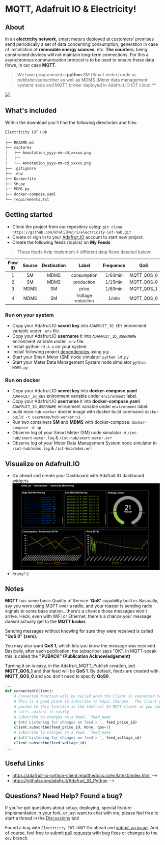 # MQTT, Adafruit IO & Electricity!

## About

In an **electricity network**, smart meters deployed at customers' premises send periodically a set of data concerning consumption, generation in
case of installation of **renewable energy sources**, etc. **The counters**, being constrained devices will not maintain long-term connections. For this a asynchronous communication protocol is to be used to ensure these data flows, in our case **MQTT**.

> We have programmed a **python** SM (Smart meter) node as publisher/subscriber as well as MDMS (Meter data management system) node and MQTT broker deployed in Adafruit.IO IOT cloud.\*\*

![](https://cdn-learn.adafruit.com/assets/assets/000/057/153/original/adafruit_io_iopython.png?1530802073)

## What's included

Within the download you'll find the following directories and files:

```sh
Electricity IOT Hub
.
├── README.md
├── captures
│   ├── Annotation_yyyy-mm-dd_xxxxx.png
│   ├── ..
│   └── Annotation_yyyy-mm-dd_xxxxx.png
├── .gitignore
├── .env
├── Dockerfile
├── SM.py
├── MDMS.py
├── docker-compose.yaml
└── requirements.txt
```

## Getting started

- Clone the project from our repository using: `git clone https://github.com/khalilMejri/electricity-iot-hub.git`
- Create or sign in to your [Adafruit.IO](https://io.adafruit.com/) account to start new project.
- Create the following feeds (topics) on **My Feeds**

> These feeds help implement 4 different data flows detailed below:

| Flow ID | Source | Destination |       Label       | Frequence |    QoS     |
| :-----: | :----: | :---------: | :---------------: | :-------: | :--------: |
|    1    |   SM   |    MDMS     |    consumption    |  1/60min  | MQTT_QOS_0 |
|    2    |   SM   |    MDMS     |    production     |  1/15min  | MQTT_QOS_0 |
|    3    |  MDMS  |     SM      |       price       |  1/60min  | MQTT_QOS_1 |
|    4    |  MDMS  |     SM      | Voltage reduction |   1/min   | MQTT_QOS_0 |

### Run on your system

- Copy your Adafruit.IO **secret key** into `ADAFRUIT_IO_KEY` enironment variable under `.env` file.
- Copy your Adafruit.IO **username** it into `ADAFRUIT_IO_USERNAME` enironment variable under `.env` file.
- Install python `+3.4.x` on your system
- Install following project [dependencies](https://github.com/khalilMejri/electricity-iot-hub/blob/main/requirements.txt) using `pip`
- Start your Smart Meter (SM) node simulator `python SM.py`
- Start your Meter Data Management System node simulator `python MDMS.py`

### Run on docker

- Copy your Adafruit.IO **secret key** into **docker-compose.yaml** `ADAFRUIT_IO_KEY` enironment variable under `environment` label.
- Copy your Adafruit.IO **username** it into **docker-compose.yaml** `ADAFRUIT_IO_USERNAME` enironment variable under `environment` label.
- build main `hub-worker` docker image with docker build command: `docker build -t username/hub-worker:v1 .`
- Run two containers **SM** and **MDMS** with docker-compose: `docker-compose -d up`
- Observe log of your Smart Meter (SM) node simulator in `/iot-hub/smart-meter.log` & `/iot-hub/smart-meter.err`
- Observe log of your Meter Data Management System node simulator in `/iot-hub/mdms.log` & `/iot-hub/mdms.err`

## Visualize on Adafruit.IO

- Go ahead and create your Dashboard with Adafruit.IO dashboard widgets
  ![img](https://github.com/khalilMejri/electricity-iot-hub/blob/main/captures/Annotation%202020-12-12%20210659.png)
- Enjoy! :)

## Notes

**MQTT** has some basic Quality of Service **'QoS'** capability built in. Basically, say you were using MQTT over a radio, and your toaster is sending radio signals to some base station...there's a chance those messages won't arrive. Heck, even with WiFi or Ethernet, there's a chance your message doesnt actually get to the **MQTT broker**.

Sending messages without knowing for sure they were received is called **"QoS 0" (zero).**

You may also want **QoS 1**, which lets you know the message was received. Basically, after each publication, the subscriber says "OK". In MQTT-speak this is called the **"PUBACK" (Publication Acknowledgement)**

Turning it on is easy, in the Adafruit_MQTT_Publish creation, put **MQTT_QOS_1** and that feed will be **QoS 1**. By default, feeds are created with **MQTT_QOS_0** and you don't need to specify **QoS0**.

```python
...
def connected(client):
    # Connected function will be called when the client is connected to Adafruit IO.
    # This is a good place to subscribe to topic changes.  The client parameter
    # passed to this function is the Adafruit IO MQTT client so you can make
    # calls against it easily.
    # Subscribe to changes on a feed, `feed_name`
    print('Listening for changes on feed > ', feed_price_id)
    client.subscribe(feed_price_id, None, qos=1)
    # Subscribe to changes on a feed, `feed_name`
    print('Listening for changes on feed > ', feed_voltage_id)
    client.subscribe(feed_voltage_id)
...
```

## Useful Links

- https://adafruit-io-python-client.readthedocs.io/en/latest/index.html -->
- https://github.com/adafruit/Adafruit_IO_Python -->

## Questions? Need Help? Found a bug?

If you've got questions about setup, deploying, special feature implementation in your fork, or just want to chat with me, please feel free to start a thread in the [Discussions](#) tab!

Found a bug with `Electricity IOT-HUB`? Go ahead and [submit an issue](https://github.com/khalilMejri/electricity-iot-hub/issues). And, of course, feel free to submit [pull requests](https://github.com/khalilMejri/electricity-iot-hub/pulls) with bug fixes or changes to the `dev` branch.
